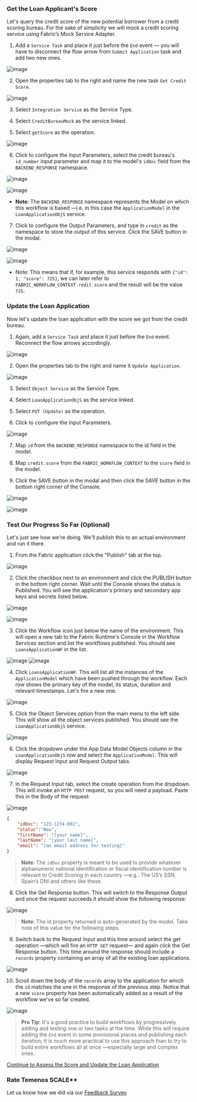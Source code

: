 ### Get the Loan Applicant's Score

Let's query the credit score of the new potential borrower from a credit scoring bureau. For the sake of simplicity we will mock a credit scoring service using Fabric’s Mock Service Adapter.

1. Add a `Service Task` and place it just before the `End` event — you will have to disconnect the flow arrow from `Submit Application` task and add two new ones.

![image](assets/image049.png)

2. Open the properties tab to the right and name the new task `Get Credit Score`.

![image](assets/image051.png)

3.	Select `Integration Service` as the Service Type.

4.	Select `CreditBureauMock` as the service linked.

5.	Select `getScore` as the operation.

![image](assets/image053.png)

6. Click to configure the Input Parameters, select the credit bureau's `id_number` input parameter and map it to the model's `idDoc` field from the `BACKEND_RESPONSE` namespace.

![image](assets/image055.png)

![image](assets/image057.png)

- **Note**: The `BACKEND_RESPONSE` namespace represents the Model on which this workflow is based —i.e. in this case the `ApplicationModel` in the `LoanApplicationObjS` service.

7. Click to configure the Output Parameters, and type in `credit` as the namespace to store the output of this service. Click the SAVE button in the modal.

![image](assets/image059.png)

![image](assets/image061.png)

- Note: This means that if, for example, this service responds with `{"id": 1, "score": 725}`, we can later refer to `FABRIC_WORKFLOW_CONTEXT.redit.score` and the result will be the value `725`.

### Update the Loan Application

Now let's update the loan application with the score we got from the credit bureau.

1. Again, add a `Service Task` and place it just before the `End` event. Reconnect the flow arrows accordingly.

![image](assets/image063.png)

2. Open the properties tab to the right and name it `Update Application`.

![image](assets/image065.png)

3.	Select `Object Service` as the Service Type.

4.	Select `LoanApplicationObjS` as the service linked.

5.	Select `PUT (Update)` as the operation.

6.	Click to configure the Input Parameters.

![image](assets/image067.png)

7.	Map `id` from the `BACKEND_RESPONSE` namespace to the id field in the model.

8.	Map `credit.score` from the `FABRIC_WORKFLOW_CONTEXT` to the `score` field in the model.

9.	Click the SAVE button in the modal and then click the SAVE button in the bottom right corner of the Console.

![image](assets/image069.png)

![image](assets/image071.gif)

### Test Our Progress So Far (Optional)

Let's just see how we're doing. We'll publish this to an actual environment and run it there.

1. From the Fabric application click the "Publish" tab at the top.

![image](assets/image072.png)

2. Click the checkbox next to an environment and click the PUBLISH button in the bottom right corner. Wait until the Console shows the status is Published. You will see the application's primary and secondary app keys and secrets listed below.

![image](assets/image074.png)

![image](assets/image076.png)

3. Click the Workflow icon just below the name of the environment. This will open a new tab to the Fabric Runtime's Console in the Workflow Services section and list the workflows published. You should see `LoansApplicationWF` in the list.

![image](assets/image078.png)
![image](assets/image080.png)

4. Click `LoansApplicationWF`. This will list all the instances of the `ApplicationModel` which have been pushed through the workflow. Each row shows the primary key of the model, its status, duration and relevant timestamps. Let's fire a new one.

![image](assets/image082.png)

5. Click the Object Services option from the main menu to the left side. This will show all the object services published. You should see the `LoanApplicationObjS` service.

![image](assets/image084.png)

6. Click the dropdown under the App Data Model Objects column in the `LoanApplicationObjS` row and select the `ApplicationModel`. This will display Request Input and Request Output tabs.

![image](assets/image086.png)

7. In the Request Input tab, select the create operation from the dropdown. This will invoke an `HTTP POST` request, so you will need a payload. Paste this in the Body of the request:

![image](assets/image088.png)

```json
{
	"idDoc": "123-1234-002",
	"status":"New",
	"firstName": "[your name]",
	"lastName": "[your last name]",
	"email": "[an email address for testing]"
}
```

>**Note**: The `idDoc` property is meant to be used to provide whatever alphanumeric national identification or fiscal identification number is relevant to Credit Scoring in each country —e.g.: The US’s SSN, Spain’s DNI and others like these.

8. Click the Get Response button. This will switch to the Response Output and once the request succeeds it should show the following response:

![image](assets/image090.png)

>**Note**: The id property returned is auto-generated by the model. Take note of this value for the following steps.

9. Switch back to the Request Input and this time around select the get operation —which will fire an `HTTP GET` request— and again click the Get Response button. This time around the response should include a `records` property containing an array of all the existing loan applications.

![image](assets/image092.png)

10. Scroll down the body of the `records` array to the application for which the `id` matches the one in the response of the previous step. Notice that a new `score` property has been automatically added as a result of the workflow we've so far created.

![image](assets/image094.png)

>**Pro Tip**: It's a good practice to build workflows by progressively adding and testing one or two tasks at the time. While this will require adding the `End` event in some provisional places and publishing each iteration, it is much more practical to use this approach than to try to build entire workflows all at once —especially large and complex ones.

[Continue to Assess the Score and Update the Loan Application](Module3-CreatingAQuantumFabricWorkflow3.md)

### Rate Temenos SCALE**

Let us know how we did via our [Feedback Survey]()
